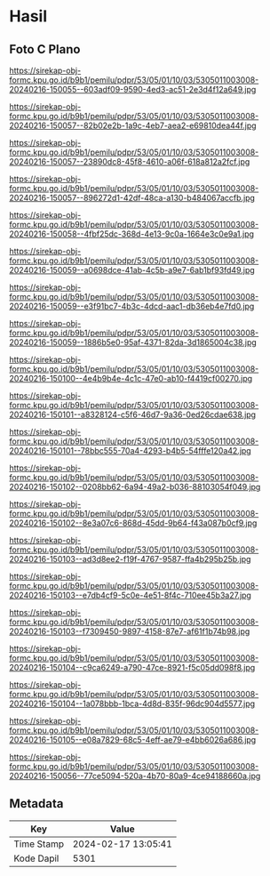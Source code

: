 # Hasil

## Foto C Plano

https://sirekap-obj-formc.kpu.go.id/b9b1/pemilu/pdpr/53/05/01/10/03/5305011003008-20240216-150055--603adf09-9590-4ed3-ac51-2e3d4f12a649.jpg

https://sirekap-obj-formc.kpu.go.id/b9b1/pemilu/pdpr/53/05/01/10/03/5305011003008-20240216-150057--82b02e2b-1a9c-4eb7-aea2-e69810dea44f.jpg

https://sirekap-obj-formc.kpu.go.id/b9b1/pemilu/pdpr/53/05/01/10/03/5305011003008-20240216-150057--23890dc8-45f8-4610-a06f-618a812a2fcf.jpg

https://sirekap-obj-formc.kpu.go.id/b9b1/pemilu/pdpr/53/05/01/10/03/5305011003008-20240216-150057--896272d1-42df-48ca-a130-b484067accfb.jpg

https://sirekap-obj-formc.kpu.go.id/b9b1/pemilu/pdpr/53/05/01/10/03/5305011003008-20240216-150058--4fbf25dc-368d-4e13-9c0a-1664e3c0e9a1.jpg

https://sirekap-obj-formc.kpu.go.id/b9b1/pemilu/pdpr/53/05/01/10/03/5305011003008-20240216-150059--a0698dce-41ab-4c5b-a9e7-6ab1bf93fd49.jpg

https://sirekap-obj-formc.kpu.go.id/b9b1/pemilu/pdpr/53/05/01/10/03/5305011003008-20240216-150059--e3f91bc7-4b3c-4dcd-aac1-db36eb4e7fd0.jpg

https://sirekap-obj-formc.kpu.go.id/b9b1/pemilu/pdpr/53/05/01/10/03/5305011003008-20240216-150059--1886b5e0-95af-4371-82da-3d1865004c38.jpg

https://sirekap-obj-formc.kpu.go.id/b9b1/pemilu/pdpr/53/05/01/10/03/5305011003008-20240216-150100--4e4b9b4e-4c1c-47e0-ab10-f4419cf00270.jpg

https://sirekap-obj-formc.kpu.go.id/b9b1/pemilu/pdpr/53/05/01/10/03/5305011003008-20240216-150101--a8328124-c5f6-46d7-9a36-0ed26cdae638.jpg

https://sirekap-obj-formc.kpu.go.id/b9b1/pemilu/pdpr/53/05/01/10/03/5305011003008-20240216-150101--78bbc555-70a4-4293-b4b5-54fffe120a42.jpg

https://sirekap-obj-formc.kpu.go.id/b9b1/pemilu/pdpr/53/05/01/10/03/5305011003008-20240216-150102--0208bb62-6a94-49a2-b036-88103054f049.jpg

https://sirekap-obj-formc.kpu.go.id/b9b1/pemilu/pdpr/53/05/01/10/03/5305011003008-20240216-150102--8e3a07c6-868d-45dd-9b64-f43a087b0cf9.jpg

https://sirekap-obj-formc.kpu.go.id/b9b1/pemilu/pdpr/53/05/01/10/03/5305011003008-20240216-150103--ad3d8ee2-f19f-4767-9587-ffa4b295b25b.jpg

https://sirekap-obj-formc.kpu.go.id/b9b1/pemilu/pdpr/53/05/01/10/03/5305011003008-20240216-150103--e7db4cf9-5c0e-4e51-8f4c-710ee45b3a27.jpg

https://sirekap-obj-formc.kpu.go.id/b9b1/pemilu/pdpr/53/05/01/10/03/5305011003008-20240216-150103--f7309450-9897-4158-87e7-af61f1b74b98.jpg

https://sirekap-obj-formc.kpu.go.id/b9b1/pemilu/pdpr/53/05/01/10/03/5305011003008-20240216-150104--c9ca6249-a790-47ce-8921-f5c05dd098f8.jpg

https://sirekap-obj-formc.kpu.go.id/b9b1/pemilu/pdpr/53/05/01/10/03/5305011003008-20240216-150104--1a078bbb-1bca-4d8d-835f-96dc904d5577.jpg

https://sirekap-obj-formc.kpu.go.id/b9b1/pemilu/pdpr/53/05/01/10/03/5305011003008-20240216-150105--e08a7829-68c5-4eff-ae79-e4bb6026a686.jpg

https://sirekap-obj-formc.kpu.go.id/b9b1/pemilu/pdpr/53/05/01/10/03/5305011003008-20240216-150056--77ce5094-520a-4b70-80a9-4ce94188660a.jpg


## Metadata

| Key        | Value               |
| ---------- | ------------------- |
| Time Stamp | 2024-02-17 13:05:41 |
| Kode Dapil | 5301                |



